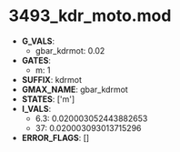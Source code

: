 # 3493_kdr_moto.mod

- **G_VALS**:
  - gbar_kdrmot: 0.02
- **GATES**:
  - m: 1
- **SUFFIX**: kdrmot
- **GMAX_NAME**: gbar_kdrmot
- **STATES**: ['m']
- **I_VALS**:
  - 6.3: 0.020003052443882653
  - 37: 0.020003093013715296
- **ERROR_FLAGS**: []
